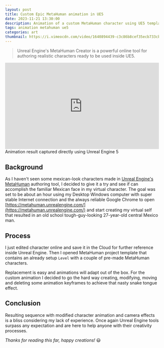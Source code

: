 ```yaml
---
layout: post
title: Custom Epic MetaHuman animation in UE5
date: 2023-11-21 13:30:00
description: Animation of a custom MetaHuman character using UE5 template.
tags: animation metahuman ue5
categories: art
thumbnail: https://i.vimeocdn.com/video/1640894439-c3c86b8cef35ecb733cb3315904c18562851c98ac58c3c431624b3d31f6db905-d
---
```


> Unreal Engine's MetaHuman Creator is a powerful online tool for authoring realistic characters ready to be used inside UE5.

<div>
    <style>
        .embed-container {
            position: relative;
            padding-bottom: 56.25%;
            height: 0;
            overflow: hidden;
            max-width: 100%;
        }
        .embed-container iframe,
        .embed-container object,
        .embed-container embed {
            position: absolute;
            top: 0;
            left: 0;
            width: 100%;
            height: 100%;
        }
    </style>
    <div class='embed-container'>
        <iframe src="https://player.vimeo.com/video/811697405?autoplay=1&loop=1" width="640" height="360" frameborder="0" allow="autoplay; fullscreen; picture-in-picture" allowfullscreen></iframe>
    </div>
</div>
<div class="caption">
    Animation result captured directly using Unreal Engine 5
</div>

## Background

As I haven't seen some mexican-look characters made in [Unreal Engine's MetaHuman](https://metahuman.unrealengine.com/) authoring tool, I decided to give it a try and see if can accomplish the familiar Mexican face in my virtual character. The goal was set to be about an hour using my Desktop Windows computer with super stable Internet connection and the always reliable Google Chrome to open [https://metahuman.unrealengine.com/](https://metahuman.unrealengine.com/) and start creating my virtual self that resulted in an old school tough-guy-looking 27-year-old central Mexico man.

## Process

I just edited character online and save it in the Cloud for further reference inside Unreal Engine. Then I opened MetaHuman project template that contains an already setup `Level` with a couple of pre-made MetaHuman characters.

Replacement is easy and animations will adapt out of the box. For the custom animation I decided to go the hard way creating, modifying, moving and deleting some animation keyframes to achieve that nasty snake tongue effect.

## Conclusion

Resulting sequence with modified character animation and camera effects is a bliss considering my lack of experience. Once again Unreal Engine tools surpass any expectation and are here to help anyone with their creativity processes.

_Thanks for reading this far, happy creations!_ :smiley:
